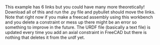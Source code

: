 This example has 6 links but you could have many more theoretically! Download all of this and run the .py file and pybullet should move the links.
Note that right now if you make a freecad assembly using this workbench and you delete a constraint or mess up there might be an error so something to improve
in the future. The URDF file (basically a text file) is updated every time you add an axial constraint in FreeCAD but there is nothing that 
deletes it from the urdf yet.
